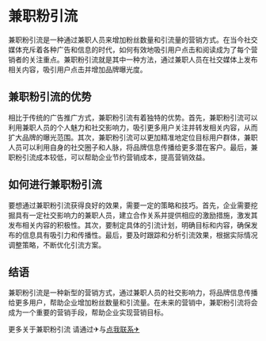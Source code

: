 # 兼职粉引流

兼职粉引流是一种通过兼职人员来增加粉丝数量和引流量的营销方式。在当今社交媒体充斥着各种广告和信息的时代，如何有效地吸引用户点击和阅读成为了每个营销者的关注重点。兼职粉引流就是其中一种方法，通过兼职人员在社交媒体上发布相关内容，吸引用户点击并增加品牌曝光度。

## 兼职粉引流的优势

相比于传统的广告推广方式，兼职粉引流有着独特的优势。首先，兼职粉引流可以利用兼职人员的个人魅力和社交影响力，吸引更多用户关注并转发相关内容，从而扩大品牌的曝光范围。其次，兼职粉引流可以更加精准地定位目标用户群体，兼职人员可以利用自身的社交圈子和人脉，将品牌信息传播给更多潜在客户。最后，兼职粉引流成本较低，可以帮助企业节约营销成本，提高营销效益。

## 如何进行兼职粉引流

要想通过兼职粉引流获得良好的效果，需要一定的策略和技巧。首先，企业需要挖掘具有一定社交影响力的兼职人员，建立合作关系并提供相应的激励措施，激发其发布相关内容的积极性。其次，要制定具体的引流计划，明确目标和内容，确保发布的信息具有吸引力和传播性。最后，要及时跟踪和分析引流效果，根据实际情况调整策略，不断优化引流方案。

## 结语

兼职粉引流是一种新型的营销方式，通过兼职人员的社交影响力，将品牌信息传播给更多用户，帮助企业增加粉丝数量和引流量。在未来的营销中，兼职粉引流将会成为一个重要的营销手段，帮助企业实现营销目标。

更多关于兼职粉引流 请通过✈与[点我联系✈](https://blog.k02.cc)